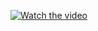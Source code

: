 [![Watch the video](https://img.youtube.com/vi/yqwH5-JMSQq-6aUp/0.jpg)](https://www.youtube.com/embed/Un4umy_b1gU?si=yqwH5-JMSQq-6aUp)
